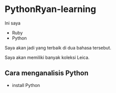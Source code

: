 # PythonRyan-learning
Ini saya

- Ruby 
- Python

Saya akan jadi yang terbaik di dua bahasa tersebut.

Saya akan memiliki banyak koleksi Leica.

## Cara menganalisis Python

- install Python
